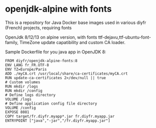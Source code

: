 # openjdk-alpine with fonts

This is a repository for Java Docker base images used in various diyfr (French) projects, requiring fonts

OpenJdk 8/12/13 on alpine version, with fonts ttf-dejavu,ttf-ubuntu-font-family, TimeZone update capatibility and custom CA loader.  

Sample Dockerfile for you java app  in OpenJDK 8:  
```
FROM diyfr/openjdk-alpine-fonts:8
ENV LANG fr_FR.UTF-8
ENV TZ=Europe/Paris
ADD ./myCA.crt /usr/local/share/ca-certificates/myCA.crt
RUN update-ca-certificates 2>/dev/null || true
# Custom volumes
RUN mkdir /logs
RUN mkdir /config
# Define logs directory
VOLUME /logs
# Define application config file directory
VOLUME /config
EXPOSE 8081
COPY target/fr.diyfr.myapp*.jar fr.diyfr.myapp.jar
ENTRYPOINT ["java","-jar","/fr.diyfr.myapp.jar"]
```
